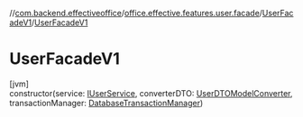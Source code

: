 //[com.backend.effectiveoffice](../../../index.md)/[office.effective.features.user.facade](../index.md)/[UserFacadeV1](index.md)/[UserFacadeV1](-user-facade-v1.md)

# UserFacadeV1

[jvm]\
constructor(service: [IUserService](../../office.effective.serviceapi/-i-user-service/index.md), converterDTO: [UserDTOModelConverter](../../office.effective.features.user.converters/-user-d-t-o-model-converter/index.md), transactionManager: [DatabaseTransactionManager](../../office.effective.common.utils/-database-transaction-manager/index.md))
